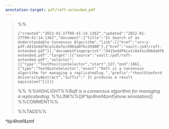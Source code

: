 ```yaml
---
annotation-target: pdf/raft-extended.pdf
---
```





>%%
>```annotation-json
>{"created":"2022-01-27T09:41:14.136Z","updated":"2022-01-27T09:41:14.136Z","document":{"title":"In Search of an Understandable Consensus Algorithm","link":[{"href":"urn:x-pdf:d415eddf6ca1c8afecd96da0fbcd5900"},{"href":"vault:/pdf/raft-extended.pdf"}],"documentFingerprint":"d415eddf6ca1c8afecd96da0fbcd5900"},"uri":"vault:/pdf/raft-extended.pdf","target":[{"source":"vault:/pdf/raft-extended.pdf","selector":[{"type":"TextPositionSelector","start":127,"end":186},{"type":"TextQuoteSelector","exact":"Raft is a consensus algorithm for managing a replicatedlog.","prefix":"rhoutStanford UniversityAbstract","suffix":" It produces a result equivalent"}]}]}
>```
>%%
>*%%HIGHLIGHT%%Raft is a consensus algorithm for managing a replicatedlog.*
>%%LINK%%[[#^bjr4hmf4zmf|show annotation]]
>%%COMMENT%%
>
>%%TAGS%%
>
^bjr4hmf4zmf
